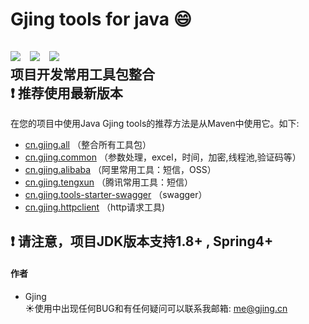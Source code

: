 # Gjing tools for java :smile:
![](https://img.shields.io/badge/version-1.2.1-green.svg) &nbsp; ![](https://img.shields.io/badge/author-Gjing-green.svg) &nbsp; ![](https://img.shields.io/badge/builder-success-green.svg)   
项目开发常用工具包整合   
:exclamation: **推荐使用最新版本**   
---
在您的项目中使用Java Gjing tools的推荐方法是从Maven中使用它。如下:
* <a href="https://github.com/archine/tools/tree/master/all" title="整合包">cn.gjing.all</a> （整合所有工具包）
* <a href="https://github.com/archine/tools/tree/master/common" title="公用组件包">cn.gjing.common</a> （参数处理，excel，时间，加密,线程池,验证码等）
* <a href="https://github.com/archine/tools/tree/master/alibaba" title="阿里工具包">cn.gjing.alibaba</a> （阿里常用工具：短信，OSS）
* <a href="https://github.com/archine/tools/tree/master/tengxun" title="腾讯工具包">cn.gjing.tengxun</a> （腾讯常用工具：短信）
* <a href="https://github.com/archine/tools/tree/master/tools-starter-swagger" title="swagger包">cn.gjing.tools-starter-swagger</a> （swagger）
* <a href="https://github.com/archine/tools/tree/master/httpclient" title="http工具包">cn.gjing.httpclient</a> （http请求工具)   

 :exclamation: 请注意，项目JDK版本支持1.8+ , Spring4+
---

#### **作者**
* Gjing   
:sunny:使用中出现任何BUG和有任何疑问可以联系我邮箱: me@gjing.cn
